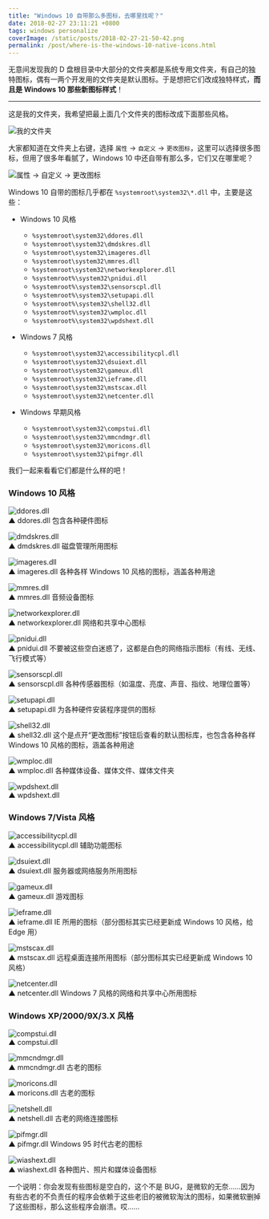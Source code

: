 ```yaml
---
title: "Windows 10 自带那么多图标，去哪里找呢？"
date: 2018-02-27 23:11:21 +0800
tags: windows personalize
coverImage: /static/posts/2018-02-27-21-50-42.png
permalink: /post/where-is-the-windows-10-native-icons.html
---
```


无意间发现我的 D 盘根目录中大部分的文件夹都是系统专用文件夹，有自己的独特图标，偶有一两个开发用的文件夹是默认图标。于是想把它们改成独特样式，**而且是 Windows 10 那些新图标样式**！

---

这是我的文件夹，我希望把最上面几个文件夹的图标改成下面那些风格。

![我的文件夹](/static/posts/2018-02-27-21-50-42.png)

大家都知道在文件夹上右键，选择 `属性` → `自定义` → `更改图标`，这里可以选择很多图标，但用了很多年看腻了，Windows 10 中还自带有那么多，它们又在哪里呢？

![属性 → 自定义 → 更改图标](/static/posts/2018-02-27-21-53-16.png)

Windows 10 自带的图标几乎都在 `%systemroot\system32\*.dll` 中，主要是这些：

- Windows 10 风格
    - `%systemroot\system32\ddores.dll`
    - `%systemroot\system32\dmdskres.dll`
    - `%systemroot\system32\imageres.dll`
    - `%systemroot\system32\mmres.dll`
    - `%systemroot\system32\networkexplorer.dll`
    - `%systemroot%\system32\pnidui.dll`
    - `%systemroot%\system32\sensorscpl.dll`
    - `%systemroot%\system32\setupapi.dll`
    - `%systemroot%\system32\shell32.dll`
    - `%systemroot%\system32\wmploc.dll`
    - `%systemroot%\system32\wpdshext.dll`

- Windows 7 风格
    - `%systemroot\system32\accessibilitycpl.dll`
    - `%systemroot\system32\dsuiext.dll`
    - `%systemroot\system32\gameux.dll`
    - `%systemroot\system32\ieframe.dll`
    - `%systemroot\system32\mstscax.dll`
    - `%systemroot\system32\netcenter.dll`

- Windows 早期风格
    - `%systemroot\system32\compstui.dll`
    - `%systemroot\system32\mmcndmgr.dll`
    - `%systemroot\system32\moricons.dll`
    - `%systemroot\system32\pifmgr.dll`

我们一起来看看它们都是什么样的吧！

### Windows 10 风格

![ddores.dll](/static/posts/2018-02-27-22-00-05.png)  
▲ ddores.dll 包含各种硬件图标

![dmdskres.dll](/static/posts/2018-02-27-22-51-23.png)  
▲ dmdskres.dll 磁盘管理所用图标

![imageres.dll](/static/posts/2018-02-27-22-19-06.png)  
▲ imageres.dll 各种各样 Windows 10 风格的图标，涵盖各种用途

![mmres.dll](/static/posts/2018-02-27-22-20-21.png)  
▲ mmres.dll 音频设备图标

![networkexplorer.dll](/static/posts/2018-02-27-22-30-42.png)  
▲ networkexplorer.dll 网络和共享中心图标

![pnidui.dll](/static/posts/2018-02-27-22-41-54.png)  
▲ pnidui.dll 不要被这些空白迷惑了，这都是白色的网络指示图标（有线、无线、飞行模式等）

![sensorscpl.dll](/static/posts/2018-02-27-22-44-03.png)  
▲ sensorscpl.dll 各种传感器图标（如温度、亮度、声音、指纹、地理位置等）

![setupapi.dll](/static/posts/2018-02-27-22-45-48.png)  
▲ setupapi.dll 为各种硬件安装程序提供的图标

![shell32.dll](/static/posts/2018-02-27-22-31-42.png)  
▲ shell32.dll 这个是点开“更改图标”按钮后查看的默认图标库，也包含各种各样 Windows 10 风格的图标，涵盖各种用途

![wmploc.dll](/static/posts/2018-02-27-22-47-30.png)  
▲ wmploc.dll 各种媒体设备、媒体文件、媒体文件夹

![wpdshext.dll](/static/posts/2018-02-27-22-48-40.png)  
▲ wpdshext.dll

### Windows 7/Vista 风格

![accessibilitycpl.dll](/static/posts/2018-02-27-21-56-53.png)  
▲ accessibilitycpl.dll 辅助功能图标

![dsuiext.dll](/static/posts/2018-02-27-22-52-08.png)  
▲ dsuiext.dll 服务器或网络服务所用图标

![gameux.dll](/static/posts/2018-02-27-22-18-05.png)  
▲ gameux.dll 游戏图标

![ieframe.dll](/static/posts/2018-02-27-22-50-34.png)  
▲ ieframe.dll IE 所用的图标（部分图标其实已经更新成 Windows 10 风格，给 Edge 用）

![mstscax.dll](/static/posts/2018-02-27-22-52-53.png)  
▲ mstscax.dll 远程桌面连接所用图标（部分图标其实已经更新成 Windows 10 风格）

![netcenter.dll](/static/posts/2018-02-27-22-29-57.png)  
▲ netcenter.dll Windows 7 风格的网络和共享中心所用图标

### Windows XP/2000/9X/3.X 风格

![compstui.dll](/static/posts/2018-02-27-22-49-36.png)  
▲ compstui.dll

![mmcndmgr.dll](/static/posts/2018-02-27-22-19-40.png)  
▲ mmcndmgr.dll 古老的图标

![moricons.dll](/static/posts/2018-02-27-22-20-54.png)  
▲ moricons.dll 古老的图标

![netshell.dll](/static/posts/2018-02-27-23-06-22.png)  
▲ netshell.dll 古老的网络连接图标

![pifmgr.dll](/static/posts/2018-02-27-22-31-12.png)  
▲ pifmgr.dll Windows 95 时代古老的图标

![wiashext.dll](/static/posts/2018-02-27-22-54-05.png)  
▲ wiashext.dll 各种图片、照片和媒体设备图标

一个说明：你会发现有些图标是空白的，这个不是 BUG，是微软的无奈……因为有些古老的不负责任的程序会依赖于这些老旧的被微软淘汰的图标，如果微软删掉了这些图标，那么这些程序会崩溃。哎……


